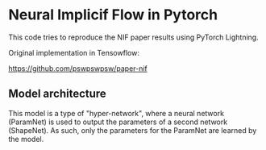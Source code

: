# Neural Implicif Flow in Pytorch
This code tries to reproduce the NIF paper results using PyTorch Lightning.

Original implementation in Tensowflow:

https://github.com/pswpswpsw/paper-nif

## Model architecture
This model is a type of "hyper-network", where a neural network (ParamNet) is used to output the parameters of a second network (ShapeNet). As such, only the parameters for the ParamNet are learned by the model. 
